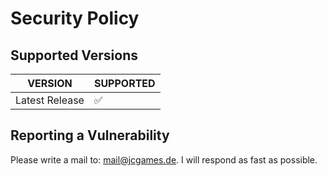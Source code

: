 # Security Policy

## Supported Versions

| VERSION | SUPPORTED |
| ------- | --------- |
| Latest Release | :white_check_mark: |


## Reporting a Vulnerability

Please write a mail to: <mail@jcgames.de>. I will respond as fast as possible.
